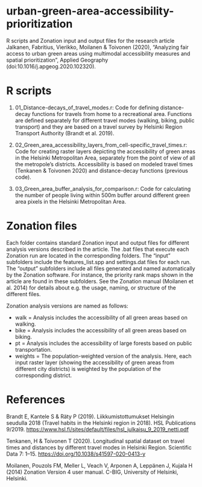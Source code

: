 # urban-green-area-accessibility-prioritization
R scripts and Zonation input and output files for the research article Jalkanen, Fabritius, Vierikko, Moilanen &amp; Toivonen (2020), “Analyzing fair access to urban green areas using multimodal accessibility measures and spatial prioritization”, Applied Geography (doi:10.1016/j.apgeog.2020.102320).

# R scripts

1. 01_Distance-decays_of_travel_modes.r: Code for defining distance-decay functions for travels from home to a recreational area. Functions are defined separately for different travel modes (walking, biking, public transport) and they are based on a travel survey by Helsinki Region Transport Authority (Brandt et al. 2019).

2. 02_Green_area_accessibility_layers_from_cell-specific_travel_times.r: Code for creating raster layers depicting the accessibility of green areas in the Helsinki Metropolitan Area, separately from the point of view of all the metropole’s districts. Accessibility is based on modeled travel times (Tenkanen & Toivonen 2020) and distance-decay functions (previous code).

3. 03_Green_area_buffer_analysis_for_comparison.r: Code for calculating the number of people living within 500m buffer around different green area pixels in the Helsinki Metropolitan Area.

# Zonation files

Each folder contains standard Zonation input and output files for different analysis versions described in the article. The .bat files that execute each Zonation run are located in the corresponding folders. The “input” subfolders include the features_list.spp and settings.dat files for each run. The “output” subfolders include all files generated and named automatically by the Zonation software. For instance, the priority rank maps shown in the article are found in these subfolders. See the Zonation manual (Moilanen et al. 2014) for details about e.g. the usage, naming, or structure of the different files.

Zonation analysis versions are named as follows:
* walk = Analysis includes the accessibility of all green areas based on walking.
* bike = Analysis includes the accessibility of all green areas based on biking.
* pt = Analysis includes the accessibility of large forests based on public transportation.
* weights = The population-weighted version of the analysis. Here, each input raster layer (showing the accessibility of green areas from different city districts) is weighted by the population of the corresponding district.

# References

Brandt E, Kantele S & Räty P (2019). Liikkumistottumukset Helsingin seudulla 2018 (Travel habits in the Helsinki region in 2018). HSL Publications 9/2019. https://www.hsl.fi/sites/default/files/hsl_julkaisu_9_2019_netti.pdf

Tenkanen, H & Toivonen T (2020). Longitudinal spatial dataset on travel times and distances by different travel modes in Helsinki Region. Scientific Data 7: 1–15. https://doi.org/10.1038/s41597-020-0413-y

Moilanen, Pouzols FM, Meller L, Veach V, Arponen A, Leppänen J, Kujala H (2014) Zonation Version 4 user manual. C-BIG, University of Helsinki, Helsinki. 
